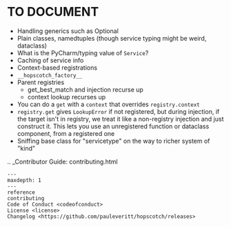 ```{include} ../README.md
```

# TO DOCUMENT

- Handling generics such as Optional
- Plain classes, namedtuples (though service typing might be weird, dataclass)
- What is the PyCharm/typing value of ``Service``?
- Caching of service info
- Context-based registrations
- ``__hopscotch_factory__``
- Parent registries
  * get_best_match and injection recurse up
  * context lookup recurses up
- You can do a ``get`` with a ``context`` that overrides ``registry.context``
- ``registry.get`` gives ``LookupError`` if not registered, but during
  injection, if the target isn't in registry, we treat it like a non-registry
  injection and just construct it. This lets you use an unregistered
  function or dataclass component, from a registered one
- Sniffing base class for "servicetype" on the way to richer system of "kind"

.. _Contributor Guide: contributing.html

```{toctree}
---
maxdepth: 1
---
reference
contributing
Code of Conduct <codeofconduct>
License <license>
Changelog <https://github.com/pauleveritt/hopscotch/releases>
```

